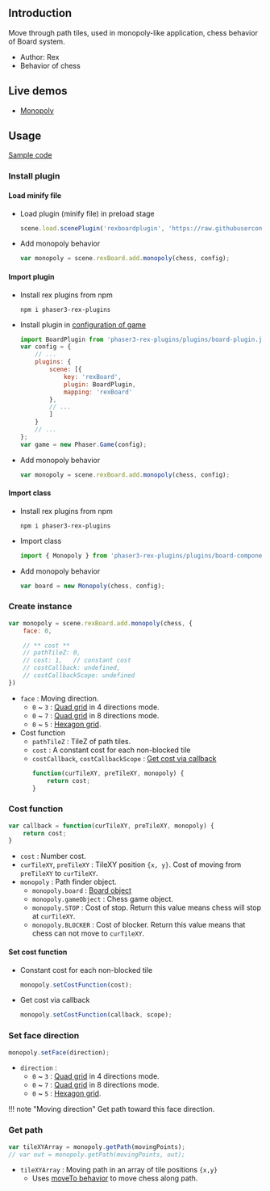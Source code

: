 ## Introduction

Move through path tiles, used in monopoly-like application, chess behavior of Board system.

- Author: Rex
- Behavior of chess

## Live demos

- [Monopoly](https://codepen.io/rexrainbow/pen/WWJxZL)

## Usage

[Sample code](https://github.com/rexrainbow/phaser3-rex-notes/tree/master/examples/board-monopoly)

### Install plugin

#### Load minify file

- Load plugin (minify file) in preload stage
    ```javascript
    scene.load.scenePlugin('rexboardplugin', 'https://raw.githubusercontent.com/rexrainbow/phaser3-rex-notes/master/dist/rexboardplugin.min.js', 'rexBoard', 'rexBoard');
    ```
- Add monopoly behavior
    ```javascript
    var monopoly = scene.rexBoard.add.monopoly(chess, config);
    ```

#### Import plugin

- Install rex plugins from npm
    ```
    npm i phaser3-rex-plugins
    ```
- Install plugin in [configuration of game](game.md#configuration)
    ```javascript
    import BoardPlugin from 'phaser3-rex-plugins/plugins/board-plugin.js';
    var config = {
        // ...
        plugins: {
            scene: [{
                key: 'rexBoard',
                plugin: BoardPlugin,
                mapping: 'rexBoard'
            },
            // ...
            ]
        }
        // ...
    };
    var game = new Phaser.Game(config);
    ```
- Add monopoly behavior
    ```javascript
    var monopoly = scene.rexBoard.add.monopoly(chess, config);
    ```

#### Import class

- Install rex plugins from npm
    ```
    npm i phaser3-rex-plugins
    ```
- Import class
    ```javascript
    import { Monopoly } from 'phaser3-rex-plugins/plugins/board-components.js';
    ```
- Add monopoly behavior
    ```javascript
    var board = new Monopoly(chess, config);
    ```

### Create instance

```javascript
var monopoly = scene.rexBoard.add.monopoly(chess, {
    face: 0,

    // ** cost **
    // pathTileZ: 0,
    // cost: 1,   // constant cost
    // costCallback: undefined,
    // costCallbackScope: undefined
})
```

- `face` : Moving direction.
    - `0` ~ `3` : [Quad grid](board-quadgrid.md#directions) in 4 directions mode.
    - `0` ~ `7` : [Quad grid](board-quadgrid.md#directions) in 8 directions mode.
    - `0` ~ `5` : [Hexagon grid](board-hexagongrid.md#directions).
- Cost function
    - `pathTileZ` : TileZ of path tiles.
    - `cost` : A constant cost for each non-blocked tile
    - `costCallback`, `costCallbackScope` :  [Get cost via callback](board-monopoly.md#cost-function)
        ```javascript
        function(curTileXY, preTileXY, monopoly) {
            return cost;
        }
        ```

### Cost function

```javascript
var callback = function(curTileXY, preTileXY, monopoly) {
    return cost;
}
```

- `cost` : Number cost.
- `curTileXY`, `preTileXY` : TileXY position `{x, y}`. Cost of moving from `preTileXY` to `curTileXY`.
- `monopoly` : Path finder object.
    - `monopoly.board` : [Board object](board.md)
    - `monopoly.gameObject` : Chess game object.
    - `monopoly.STOP` : Cost of stop. Return this value means chess will stop at `curTileXY`.
    - `monopoly.BLOCKER` : Cost of blocker. Return this value means that chess can not move to `curTileXY`.

#### Set cost function

- Constant cost for each non-blocked tile
    ```javascript
    monopoly.setCostFunction(cost);
    ```
- Get cost via callback
    ```javascript
    monopoly.setCostFunction(callback, scope);
    ```

### Set face direction

```javascript
monopoly.setFace(direction);
```

- `direction` :
    - `0` ~ `3` : [Quad grid](board-quadgrid.md#directions) in 4 directions mode.
    - `0` ~ `7` : [Quad grid](board-quadgrid.md#directions) in 8 directions mode.
    - `0` ~ `5` : [Hexagon grid](board-hexagongrid.md#directions).

!!! note "Moving direction"
    Get path toward this face direction.

### Get path

```javascript
var tileXYArray = monopoly.getPath(movingPoints);
// var out = monopoly.getPath(movingPoints, out);
```

- `tileXYArray` : Moving path in an array of tile positions `{x,y}`
    - Uses [moveTo behavior](board-moveto.md) to move chess along path.